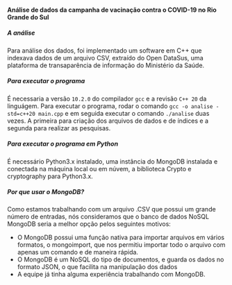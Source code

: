 #### Análise de dados da campanha de vacinação contra o COVID-19 no Rio Grande do Sul 

##### A análise
Para análise dos dados, foi implementado um software em C++ que indexava dados de um arquivo CSV, extraído do Open DataSus, uma plataforma de transaparência de informação do Ministério da Saúde.

##### Para executar o programa
É necessaria a versão `10.2.0` do compilador `gcc` e a revisão `C++ 20` da linguágem.
Para executar o programa, rodar o comando `gcc -o analise -std=c++20 main.cpp` e em seguida executar o comando `./analise` duas vezes. A primeira para criação dos arquivos de dados e de índices e a segunda para realizar as pesquisas.

##### Para executar o programa em Python
É necessário Python3.x instalado, uma instância do MongoDB instalada e conectada na máquina local ou em núvem, a biblioteca Crypto e cryptography para Python3.x.

##### Por que usar o MongoDB?
Como estamos trabalhando com um arquivo .CSV que possui um grande número de
entradas, nós consideramos que o banco de dados NoSQL MongoDB seria a melhor opção
pelos seguintes motivos:
* O MongoDB possui uma função nativa para importar arquivos em vários formatos, o
mongoimport, que nos permitiu importar todo o arquivo com apenas um comando e
de maneira rápida.
* O MongoDB é um NoSQL do tipo de documentos, e guarda os dados no formato
JSON, o que facilita na manipulação dos dados
* A equipe já tinha alguma experiência trabalhando com MongoDB.
